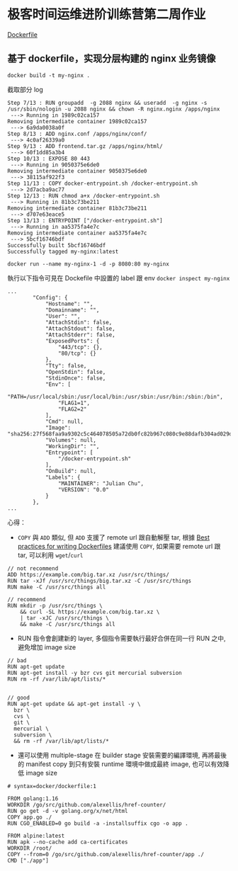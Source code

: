 # 极客时间运维进阶训练营第二周作业
[Dockerfile](./Dockerfile)

## 基于 dockerfile，实现分层构建的 nginx 业务镜像
`docker build -t my-nginx .`


截取部分 log

```shell
Step 7/13 : RUN groupadd  -g 2088 nginx && useradd  -g nginx -s /usr/sbin/nologin -u 2088 nginx && chown -R nginx.nginx /apps/nginx
 ---> Running in 1989c02ca157
Removing intermediate container 1989c02ca157
 ---> 6a9da0038a0f
Step 8/13 : ADD nginx.conf /apps/nginx/conf/
 ---> 4c0af26339a0
Step 9/13 : ADD frontend.tar.gz /apps/nginx/html/
 ---> 60f1dd85a3b4
Step 10/13 : EXPOSE 80 443
 ---> Running in 9050375e6de0
Removing intermediate container 9050375e6de0
 ---> 38115af922f3
Step 11/13 : COPY docker-entrypoint.sh /docker-entrypoint.sh
 ---> 2d7acba9ac77
Step 12/13 : RUN chmod a+x /docker-entrypoint.sh
 ---> Running in 81b3c73be211
Removing intermediate container 81b3c73be211
 ---> d707e63eace5
Step 13/13 : ENTRYPOINT ["/docker-entrypoint.sh"]
 ---> Running in aa5375fa4e7c
Removing intermediate container aa5375fa4e7c
 ---> 5bcf16746bdf
Successfully built 5bcf16746bdf
Successfully tagged my-nginx:latest
```
`docker run --name my-nginx-1 -d -p 8080:80 my-nginx`

執行以下指令可見在 Dockefile 中設置的 label 跟 env 
`docker inspect my-nginx`


```shell
...
        "Config": {
            "Hostname": "",
            "Domainname": "",
            "User": "",
            "AttachStdin": false,
            "AttachStdout": false,
            "AttachStderr": false,
            "ExposedPorts": {
                "443/tcp": {},
                "80/tcp": {}
            },
            "Tty": false,
            "OpenStdin": false,
            "StdinOnce": false,
            "Env": [
                "PATH=/usr/local/sbin:/usr/local/bin:/usr/sbin:/usr/bin:/sbin:/bin",
                "FLAG1=1",
                "FLAG2=2"
            ],
            "Cmd": null,
            "Image": "sha256:27f568faa9a9302c5c464078505a72db0fc82b967c080c9e88dafb304ad029d0",
            "Volumes": null,
            "WorkingDir": "",
            "Entrypoint": [
                "/docker-entrypoint.sh"
            ],
            "OnBuild": null,
            "Labels": {
                "MAINTAINER": "Julian Chu",
                "VERSION": "0.0"
            }
        },
...
```

心得：
- `COPY` 與 `ADD` 類似,  但 `ADD` 支援了 remote url 跟自動解壓 tar, 根據 [Best practices for writing Dockerfiles](https://docs.docker.com/develop/develop-images/dockerfile_best-practices/#add-or-copy) 建議使用 `COPY`, 如果需要 remote url 跟 tar, 可以利用 `wget`/`curl`
```shell
// not recommend
ADD https://example.com/big.tar.xz /usr/src/things/
RUN tar -xJf /usr/src/things/big.tar.xz -C /usr/src/things
RUN make -C /usr/src/things all

// recommend
RUN mkdir -p /usr/src/things \
    && curl -SL https://example.com/big.tar.xz \
    | tar -xJC /usr/src/things \
    && make -C /usr/src/things all

```
- RUN 指令會創建新的 layer, 多個指令需要執行最好合併在同一行 RUN 之中, 避免增加 image size
```shell
// bad
RUN apt-get update 
RUN apt-get install -y bzr cvs git mercurial subversion
RUN rm -rf /var/lib/apt/lists/*


// good
RUN apt-get update && apt-get install -y \
  bzr \
  cvs \
  git \
  mercurial \
  subversion \
  && rm -rf /var/lib/apt/lists/*
```
- 還可以使用 multiple-stage 在 builder stage 安裝需要的編譯環境, 再將最後的 manifest copy 到只有安裝 runtime 環境中做成最終 image, 也可以有效降低 image size
```shell
# syntax=docker/dockerfile:1

FROM golang:1.16
WORKDIR /go/src/github.com/alexellis/href-counter/
RUN go get -d -v golang.org/x/net/html  
COPY app.go ./
RUN CGO_ENABLED=0 go build -a -installsuffix cgo -o app .

FROM alpine:latest  
RUN apk --no-cache add ca-certificates
WORKDIR /root/
COPY --from=0 /go/src/github.com/alexellis/href-counter/app ./
CMD ["./app"]
```